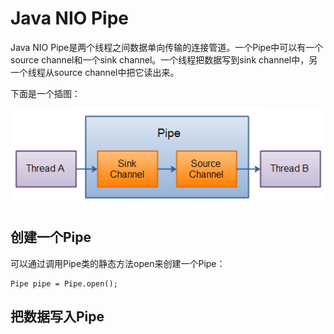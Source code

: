 # Java NIO Pipe

Java NIO Pipe是两个线程之间数据单向传输的连接管道。一个Pipe中可以有一个source channel和一个sink channel。一个线程把数据写到sink channel中，另一个线程从source channel中把它读出来。

下面是一个插图：

![](/assets/11.png)

## 创建一个Pipe

可以通过调用Pipe类的静态方法open来创建一个Pipe：

```
Pipe pipe = Pipe.open();
```

## 把数据写入Pipe



